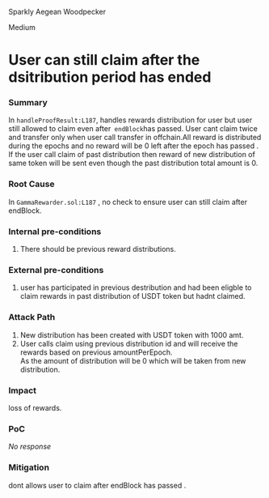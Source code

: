 Sparkly Aegean Woodpecker

Medium

# User can still claim after the dsitribution period has ended

### Summary

In `handleProofResult:L187`, handles rewards distribution for user but user still allowed to claim even after`` endBlock``has passed. User cant claim twice and transfer only when user call transfer in offchain.All reward is distributed during the epochs and no reward will be 0 left after the epoch has passed . If the user call claim of past distribution then reward of new distribution of same token will be sent even though the past distribution total amount is 0.

### Root Cause


In ``GammaRewarder.sol:L187`` ,  no check to ensure user can still claim after endBlock.

### Internal pre-conditions


1. There should be previous reward distributions. 


### External pre-conditions


1. user has participated in previous destribution  and had been eligble to claim rewards in past distribution of USDT token  but hadnt claimed.

### Attack Path


1. New distribution has been created with USDT token with 1000 amt.
2. User calls claim using previous distribution id and will receive the rewards based on previous amountPerEpoch.  
As the amount of distribution will be 0 which will be taken from new distribution.

### Impact

loss of rewards.

### PoC

_No response_

### Mitigation

dont allows user to claim after endBlock has passed .

